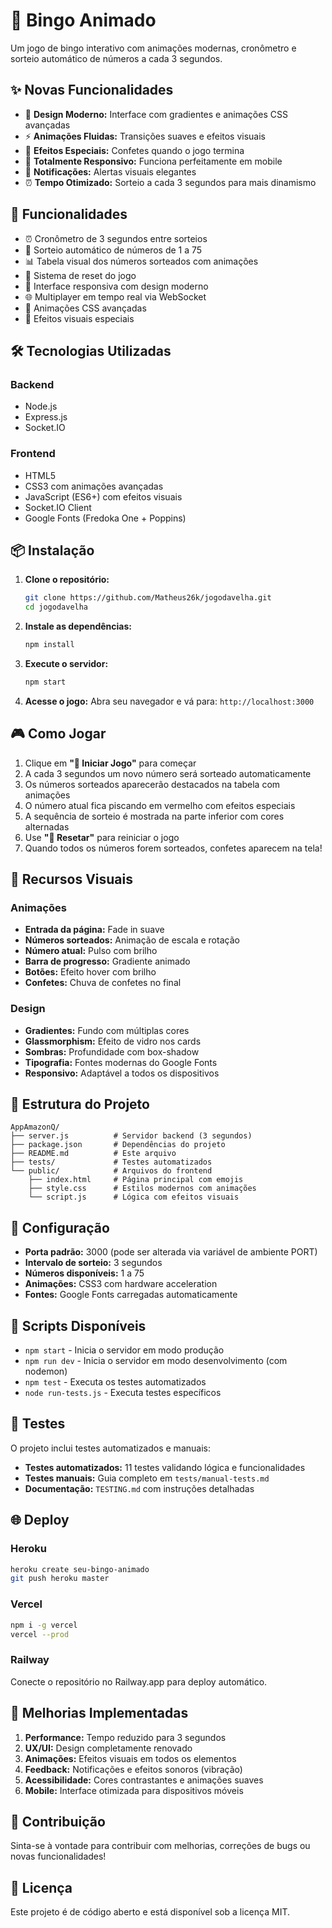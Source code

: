 # 🎯 Bingo Animado

Um jogo de bingo interativo com animações modernas, cronômetro e sorteio automático de números a cada 3 segundos.

## ✨ Novas Funcionalidades

- 🎨 **Design Moderno:** Interface com gradientes e animações CSS avançadas
- ⚡ **Animações Fluidas:** Transições suaves e efeitos visuais
- 🎊 **Efeitos Especiais:** Confetes quando o jogo termina
- 📱 **Totalmente Responsivo:** Funciona perfeitamente em mobile
- 🔔 **Notificações:** Alertas visuais elegantes
- ⏰ **Tempo Otimizado:** Sorteio a cada 3 segundos para mais dinamismo

## 🚀 Funcionalidades

- ⏰ Cronômetro de 3 segundos entre sorteios
- 🎲 Sorteio automático de números de 1 a 75
- 📊 Tabela visual dos números sorteados com animações
- 🔄 Sistema de reset do jogo
- 📱 Interface responsiva com design moderno
- 🌐 Multiplayer em tempo real via WebSocket
- 🎨 Animações CSS avançadas
- 🎊 Efeitos visuais especiais

## 🛠️ Tecnologias Utilizadas

### Backend
- Node.js
- Express.js
- Socket.IO

### Frontend
- HTML5
- CSS3 com animações avançadas
- JavaScript (ES6+) com efeitos visuais
- Socket.IO Client
- Google Fonts (Fredoka One + Poppins)

## 📦 Instalação

1. **Clone o repositório:**
   ```bash
   git clone https://github.com/Matheus26k/jogodavelha.git
   cd jogodavelha
   ```

2. **Instale as dependências:**
   ```bash
   npm install
   ```

3. **Execute o servidor:**
   ```bash
   npm start
   ```

4. **Acesse o jogo:**
   Abra seu navegador e vá para: `http://localhost:3000`

## 🎮 Como Jogar

1. Clique em **"🚀 Iniciar Jogo"** para começar
2. A cada 3 segundos um novo número será sorteado automaticamente
3. Os números sorteados aparecerão destacados na tabela com animações
4. O número atual fica piscando em vermelho com efeitos especiais
5. A sequência de sorteio é mostrada na parte inferior com cores alternadas
6. Use **"🔄 Resetar"** para reiniciar o jogo
7. Quando todos os números forem sorteados, confetes aparecem na tela!

## 🎨 Recursos Visuais

### Animações
- **Entrada da página:** Fade in suave
- **Números sorteados:** Animação de escala e rotação
- **Número atual:** Pulso com brilho
- **Barra de progresso:** Gradiente animado
- **Botões:** Efeito hover com brilho
- **Confetes:** Chuva de confetes no final

### Design
- **Gradientes:** Fundo com múltiplas cores
- **Glassmorphism:** Efeito de vidro nos cards
- **Sombras:** Profundidade com box-shadow
- **Tipografia:** Fontes modernas do Google Fonts
- **Responsivo:** Adaptável a todos os dispositivos

## 📁 Estrutura do Projeto

```
AppAmazonQ/
├── server.js          # Servidor backend (3 segundos)
├── package.json       # Dependências do projeto
├── README.md          # Este arquivo
├── tests/             # Testes automatizados
└── public/            # Arquivos do frontend
    ├── index.html     # Página principal com emojis
    ├── style.css      # Estilos modernos com animações
    └── script.js      # Lógica com efeitos visuais
```

## 🔧 Configuração

- **Porta padrão:** 3000 (pode ser alterada via variável de ambiente PORT)
- **Intervalo de sorteio:** 3 segundos
- **Números disponíveis:** 1 a 75
- **Animações:** CSS3 com hardware acceleration
- **Fontes:** Google Fonts carregadas automaticamente

## 📝 Scripts Disponíveis

- `npm start` - Inicia o servidor em modo produção
- `npm run dev` - Inicia o servidor em modo desenvolvimento (com nodemon)
- `npm test` - Executa os testes automatizados
- `node run-tests.js` - Executa testes específicos

## 🧪 Testes

O projeto inclui testes automatizados e manuais:
- **Testes automatizados:** 11 testes validando lógica e funcionalidades
- **Testes manuais:** Guia completo em `tests/manual-tests.md`
- **Documentação:** `TESTING.md` com instruções detalhadas

## 🌐 Deploy

### Heroku
```bash
heroku create seu-bingo-animado
git push heroku master
```

### Vercel
```bash
npm i -g vercel
vercel --prod
```

### Railway
Conecte o repositório no Railway.app para deploy automático.

## 🎯 Melhorias Implementadas

1. **Performance:** Tempo reduzido para 3 segundos
2. **UX/UI:** Design completamente renovado
3. **Animações:** Efeitos visuais em todos os elementos
4. **Feedback:** Notificações e efeitos sonoros (vibração)
5. **Acessibilidade:** Cores contrastantes e animações suaves
6. **Mobile:** Interface otimizada para dispositivos móveis

## 🤝 Contribuição

Sinta-se à vontade para contribuir com melhorias, correções de bugs ou novas funcionalidades!

## 📄 Licença

Este projeto é de código aberto e está disponível sob a licença MIT.